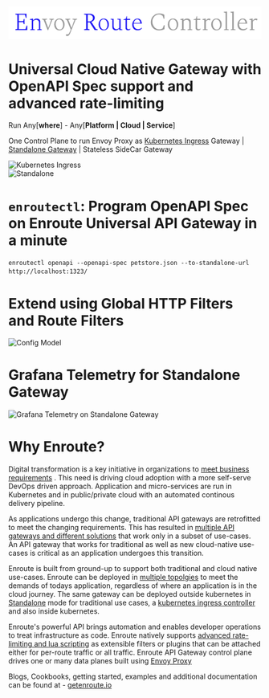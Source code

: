 ![](enroute.png)

# Universal Cloud Native Gateway with OpenAPI Spec support and advanced rate-limiting

Run Any[**where**] - Any[**Platform | Cloud | Service**]

One Control Plane to run Envoy Proxy as
[Kubernetes Ingress](https://getenroute.io/docs/getting-started-enroute-ingress-controller/) Gateway | [Standalone Gateway](https://getenroute.io/docs/getting-started-enroute-standalone-gateway/) | Stateless SideCar Gateway

<div class="row">
  <div class="column"><img src="https://getenroute.io/img/topology-saaras-k8s-ingress.png" alt="Kubernetes Ingress" width="400"/></div>
  <div class="column"><img src="https://getenroute.io/img/topology-saaras-standalone-gw.png" alt="Standalone" width="400"/></div>
</div>


# ```enroutectl```: Program OpenAPI Spec on Enroute Universal API Gateway in a minute

```enroutectl openapi --openapi-spec petstore.json --to-standalone-url http://localhost:1323/```

# Extend using Global HTTP Filters and Route Filters
<img src="https://getenroute.io/img/EnrouteConfigModel3.png" alt="Config Model" width="600"/>


# Grafana Telemetry for Standalone Gateway

![Grafana Telemetry on Standalone Gateway](https://getenroute.io/img/grafana-swagger.png)

# Why Enroute?

Digital transformation is a key initiative in organizations to [meet business requirements](https://getenroute.io/blog/devops-secops-k8s-cloud-adoption-micro-services/) . This need is driving cloud adoption with a more self-serve DevOps driven approach. Application and micro-services are run in Kubernetes and in public/private cloud with an automated continous delivery pipeline.

As applications undergo this change, traditional API gateways are retrofitted to meet the changing requirements. This has resulted in [multiple API gateways and different solutions](https://getenroute.io/blog/gateway-mesh/) that work only in a subset of use-cases. An API gateway that works for traditional as well as new cloud-native use-cases is critical as an application undergoes this transition.

Enroute is built from ground-up to support both traditional and cloud native use-cases. Enroute can be deployed in [multiple topolgies](https://getenroute.io/blog/enroute-topologies/) to meet the demands of todays application, regardless of where an application is in the cloud journey. The same gateway can be deployed outside kubernetes in [Standalone](https://getenroute.io/docs/getting-started-enroute-standalone-gateway/) mode for traditional use cases, a [kubernetes ingress controller](https://getenroute.io/docs/getting-started-enroute-ingress-controller/) and also inside kubernetes.

Enroute's powerful API brings automation and enables developer operations to treat infrastructure as code. Enroute natively supports [advanced rate-limiting and lua scripting](https://getenroute.io/cookbook/getting-started-advanced-rate-limiting/) as extensible filters or plugins that can be attached either for per-route traffic or all traffic. Enroute API Gateway control plane drives one or many data planes built using [Envoy Proxy](https://envoyproxy.io)


Blogs, Cookbooks, getting started, examples and additional documentation can be found at - [getenroute.io](https://getenroute.io)

